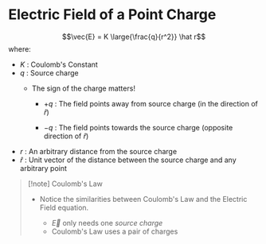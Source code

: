# Electric Field of a Point Charge
$$\vec{E} = K \large{\frac{q}{r^2}} \hat r$$ where:
- $K$ : Coulomb's Constant
- $q$ : Source charge
	- The sign of the charge matters!

		- $+q$ : The field points away from source charge
		(in the direction of $\hat r$)

		- $-q$ : The field points towards the source charge
		(opposite direction of $\hat r$)
- $r$ : An arbitrary distance from the source charge
- $\hat r$ : Unit vector of the distance between the source charge and any arbitrary point

> [!note] Coulomb's Law
> - Notice the similarities between Coulomb's Law and the Electric Field equation.
>   
> 	- $\vec{E}$ only needs one *source charge*
> 	- Coulomb's Law uses a pair of charges